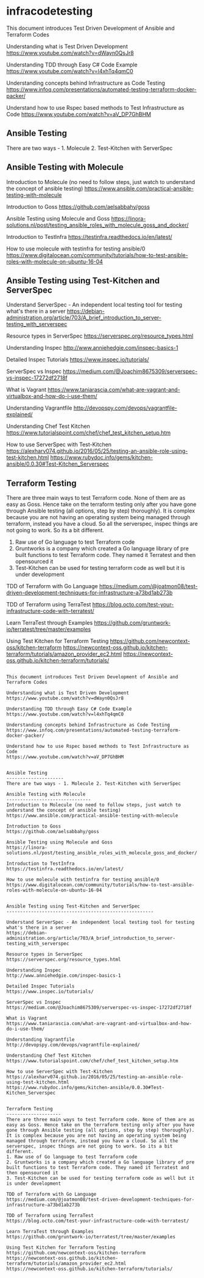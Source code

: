 # infracodetesting

This document introduces Test Driven Development of Ansible and Terraform Codes

Understanding what is Test Driven Development
https://www.youtube.com/watch?v=dWayn0QsJr8

Understanding TDD through Easy C# Code Example
https://www.youtube.com/watch?v=l4xhTq4qmC0

Understanding concepts behind Infrastructure as Code Testing
https://www.infoq.com/presentations/automated-testing-terraform-docker-packer/

Understand how to use Rspec based methods to Test Infrastructure as Code
https://www.youtube.com/watch?v=aV_DP7GhBHM


Ansible Testing
---------------------
There are two ways - 1. Molecule 2. Test-Kitchen with ServerSpec

Ansible Testing with Molecule
-------------------------------
Introduction to Molecule (no need to follow steps, just watch to understand the concept of ansible testing)
https://www.ansible.com/practical-ansible-testing-with-molecule

Introduction to Goss
https://github.com/aelsabbahy/goss

Ansible Testing using Molecule and Goss
https://linora-solutions.nl/post/testing_ansible_roles_with_molecule_goss_and_docker/

Introduction to TestInfra
https://testinfra.readthedocs.io/en/latest/

How to use molecule with testinfra for testing ansible/0
https://www.digitalocean.com/community/tutorials/how-to-test-ansible-roles-with-molecule-on-ubuntu-16-04


Ansible Testing using Test-Kitchen and ServerSpec
------------------------------------------------------

Understand ServerSpec - An independent local testing tool for testing what's there in a server
https://debian-administration.org/article/703/A_brief_introduction_to_server-testing_with_serverspec

Resource types in ServerSpec
https://serverspec.org/resource_types.html

Understanding Inspec
http://www.anniehedgie.com/inspec-basics-1

Detailed Inspec Tutorials
https://www.inspec.io/tutorials/

ServerSpec vs Inspec
https://medium.com/@Joachim8675309/serverspec-vs-inspec-17272df2718f

What is Vagrant
https://www.taniarascia.com/what-are-vagrant-and-virtualbox-and-how-do-i-use-them/

Understanding Vagrantfile
http://devopspy.com/devops/vagrantfile-explained/

Understanding Chef Test Kitchen
https://www.tutorialspoint.com/chef/chef_test_kitchen_setup.htm

How to use ServerSpec with Test-Kitchen
https://alexharv074.github.io/2016/05/25/testing-an-ansible-role-using-test-kitchen.html
https://www.rubydoc.info/gems/kitchen-ansible/0.0.30#Test-Kitchen_Serverspec


Terraform Testing
--------------------
There are three main ways to test Terraform code. None of them are as easy as Goss. Hence take on the terraform testing only after you have gone through Ansible testing (all options, step by step) thoroughly). It is complex because you are not having an operating system being managed through terraform, instead you have a cloud. So all the serverspec, inspec things are not going to work. So its a bit different.
1. Raw use of Go language to test Terraform code
2. Gruntworks is a company which created a Go language library of pre built functions to test Terraform code. They named it Terratest and then opensourced it
3. Test-Kitchen can be used for testing terraform code as well but it is under development

TDD of Terraform with Go Language
https://medium.com/@joatmon08/test-driven-development-techniques-for-infrastructure-a73bd1ab273b

TDD of Terraform using TerraTest
https://blog.octo.com/test-your-infrastructure-code-with-terratest/

Learn TerraTest through Examples
https://github.com/gruntwork-io/terratest/tree/master/examples

Using Test Kitchen for Terraform Testing
https://github.com/newcontext-oss/kitchen-terraform
https://newcontext-oss.github.io/kitchen-terraform/tutorials/amazon_provider_ec2.html
https://newcontext-oss.github.io/kitchen-terraform/tutorials/


```

This document introduces Test Driven Development of Ansible and Terraform Codes

Understanding what is Test Driven Development
https://www.youtube.com/watch?v=dWayn0QsJr8

Understanding TDD through Easy C# Code Example
https://www.youtube.com/watch?v=l4xhTq4qmC0

Understanding concepts behind Infrastructure as Code Testing
https://www.infoq.com/presentations/automated-testing-terraform-docker-packer/

Understand how to use Rspec based methods to Test Infrastructure as Code
https://www.youtube.com/watch?v=aV_DP7GhBHM


Ansible Testing
---------------------
There are two ways - 1. Molecule 2. Test-Kitchen with ServerSpec

Ansible Testing with Molecule
-------------------------------
Introduction to Molecule (no need to follow steps, just watch to understand the concept of ansible testing)
https://www.ansible.com/practical-ansible-testing-with-molecule

Introduction to Goss
https://github.com/aelsabbahy/goss

Ansible Testing using Molecule and Goss
https://linora-solutions.nl/post/testing_ansible_roles_with_molecule_goss_and_docker/

Introduction to TestInfra
https://testinfra.readthedocs.io/en/latest/

How to use molecule with testinfra for testing ansible/0
https://www.digitalocean.com/community/tutorials/how-to-test-ansible-roles-with-molecule-on-ubuntu-16-04


Ansible Testing using Test-Kitchen and ServerSpec
------------------------------------------------------

Understand ServerSpec - An independent local testing tool for testing what's there in a server
https://debian-administration.org/article/703/A_brief_introduction_to_server-testing_with_serverspec

Resource types in ServerSpec
https://serverspec.org/resource_types.html

Understanding Inspec
http://www.anniehedgie.com/inspec-basics-1

Detailed Inspec Tutorials
https://www.inspec.io/tutorials/

ServerSpec vs Inspec
https://medium.com/@Joachim8675309/serverspec-vs-inspec-17272df2718f

What is Vagrant
https://www.taniarascia.com/what-are-vagrant-and-virtualbox-and-how-do-i-use-them/

Understanding Vagrantfile
http://devopspy.com/devops/vagrantfile-explained/

Understanding Chef Test Kitchen
https://www.tutorialspoint.com/chef/chef_test_kitchen_setup.htm

How to use ServerSpec with Test-Kitchen
https://alexharv074.github.io/2016/05/25/testing-an-ansible-role-using-test-kitchen.html
https://www.rubydoc.info/gems/kitchen-ansible/0.0.30#Test-Kitchen_Serverspec


Terraform Testing
--------------------
There are three main ways to test Terraform code. None of them are as easy as Goss. Hence take on the terraform testing only after you have gone through Ansible testing (all options, step by step) thoroughly). It is complex because you are not having an operating system being managed through terraform, instead you have a cloud. So all the serverspec, inspec things are not going to work. So its a bit different.
1. Raw use of Go language to test Terraform code
2. Gruntworks is a company which created a Go language library of pre built functions to test Terraform code. They named it Terratest and then opensourced it
3. Test-Kitchen can be used for testing terraform code as well but it is under development

TDD of Terraform with Go Language
https://medium.com/@joatmon08/test-driven-development-techniques-for-infrastructure-a73bd1ab273b

TDD of Terraform using TerraTest
https://blog.octo.com/test-your-infrastructure-code-with-terratest/

Learn TerraTest through Examples
https://github.com/gruntwork-io/terratest/tree/master/examples

Using Test Kitchen for Terraform Testing
https://github.com/newcontext-oss/kitchen-terraform
https://newcontext-oss.github.io/kitchen-terraform/tutorials/amazon_provider_ec2.html
https://newcontext-oss.github.io/kitchen-terraform/tutorials/


```
